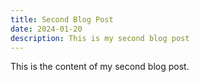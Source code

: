 ```yaml
---
title: Second Blog Post
date: 2024-01-20
description: This is my second blog post
---
```


This is the content of my second blog post.
